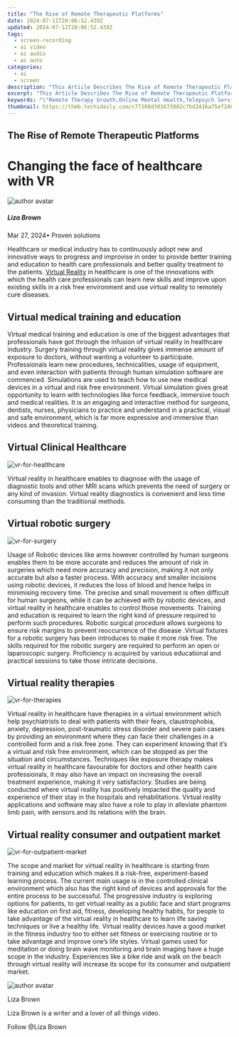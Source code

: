```yaml
---
title: "The Rise of Remote Therapeutic Platforms"
date: 2024-07-11T20:06:52.439Z
updated: 2024-07-12T20:06:52.439Z
tags: 
  - screen-recording
  - ai video
  - ai audio
  - ai auto
categories: 
  - ai
  - screen
description: "This Article Describes The Rise of Remote Therapeutic Platforms"
excerpt: "This Article Describes The Rise of Remote Therapeutic Platforms"
keywords: "\"Remote Therapy Growth,Online Mental Health,Telepsych Services,Virtual Counseling Trend,E-Therapy Advancement,Digital Support Networks,Wireless Wellness Platforms\""
thumbnail: https://thmb.techidaily.com/c77188d301673882c7bd2416a75ef28040661515c1abbd2e8895dbfc72318af4.jpg
---
```


## The Rise of Remote Therapeutic Platforms

# Changing the face of healthcare with VR

![author avatar](https://lh5.googleusercontent.com/-AIMmjowaFs4/AAAAAAAAAAI/AAAAAAAAABc/Y5UmwDaI7HU/s250-c-k/photo.jpg)

##### Liza Brown

 Mar 27, 2024• Proven solutions

 Healthcare or medical industry has to continuously adopt new and innovative ways to progress and improvise in order to provide better training and education to health care professionals and better quality treatment to the patients. [Virtual Reality](https://tools.techidaily.com/wondershare/filmora/download/) in healthcare is one of the innovations with which the health care professionals can learn new skills and improve upon existing skills in a risk free environment and use virtual reality to remotely cure diseases.

## Virtual medical training and education

 Virtual medical training and education is one of the biggest advantages that professionals have got through the infusion of virtual reality in healthcare industry. Surgery training through virtual reality gives immense amount of exposure to doctors, without wanting a volunteer to participate. Professionals learn new procedures, technicalities, usage of equipment, and even interaction with patients through human simulation software are commenced. Simulations are used to teach how to use new medical devices in a virtual and risk free environment. Virtual simulation gives great opportunity to learn with technologies like force feedback, immersive touch and medical realities. It is an engaging and interactive method for surgeons, dentists, nurses, physicians to practice and understand in a practical, visual and safe environment, which is far more expressive and immersive than videos and theoretical training.

## Virtual Clinical Healthcare

![vr-for-healthcare](https://images.wondershare.com/filmora/article-images/virtual-reality-for-healthcare.jpg)

 Virtual reality in healthcare enables to diagnose with the usage of diagnostic tools and other MRI scans which prevents the need of surgery or any kind of invasion. Virtual reality diagnostics is convenient and less time consuming than the traditional methods.

## Virtual robotic surgery

![vr-for-surgery](https://images.wondershare.com/filmora/article-images/virtual-reality-for-surgery.jpg)

 Usage of Robotic devices like arms however controlled by human surgeons enables them to be more accurate and reduces the amount of risk in surgeries which need more accuracy and precision, making it not only accurate but also a faster process. With accuracy and smaller incisions using robotic devices, it reduces the loss of blood and hence helps in minimising recovery time. The precise and small movement is often difficult for human surgeons, while it can be achieved with by robotic devices, and virtual reality in healthcare enables to control those movements. Training and education is required to learn the right kind of pressure required to perform such procedures. Robotic surgical procedure allows surgeons to ensure risk margins to prevent reoccurrence of the disease .Virtual fixtures for a robotic surgery has been introduces to make it more risk free. The skills required for the robotic surgery are required to perform an open or laparoscopic surgery. Proficiency is acquired by various educational and practical sessions to take those intricate decisions.

## Virtual reality therapies

![vr-for-therapies](https://images.wondershare.com/filmora/article-images/vitrural-reality-for-therapies.jpg)

 Virtual reality in healthcare have therapies in a virtual environment which help psychiatrists to deal with patients with their fears, claustrophobia, anxiety, depression, post-traumatic stress disorder and severe pain cases by providing an environment where they can face their challenges in a controlled form and a risk free zone. They can experiment knowing that it’s a virtual and risk free environment, which can be stopped as per the situation and circumstances. Techniques like exposure therapy makes virtual reality in healthcare favourable for doctors and other health care professionals, it may also have an impact on increasing the overall treatment experience, making it very satisfactory. Studies are being conducted where virtual reality has positively impacted the quality and experience of their stay in the hospitals and rehabilitations. Virtual reality applications and software may also have a role to play in alleviate phantom limb pain, with sensors and its relations with the brain.

## Virtual reality consumer and outpatient market

![vr-for-outpatient-market](https://images.wondershare.com/filmora/article-images/virtual-reality-for-outpatient-market.png)

 The scope and market for virtual reality in healthcare is starting from training and education which makes it a risk-free, experiment-based learning process. The current main usage is in the controlled clinical environment which also has the right kind of devices and approvals for the entire process to be successful. The progressive industry is exploring options for patients, to get virtual reality as a public face and start programs like education on first aid, fitness, developing healthy habits, for people to take advantage of the virtual reality in healthcare to learn life saving techniques or live a healthy life. Virtual reality devices have a good market in the fitness industry too to either set fitness or exercising routine or to take advantage and improve one’s life styles. Virtual games used for meditation or doing brain wave monitoring and brain imaging have a huge scope in the industry. Experiences like a bike ride and walk on the beach through virtual reality will increase its scope for its consumer and outpatient market.

![author avatar](https://lh5.googleusercontent.com/-AIMmjowaFs4/AAAAAAAAAAI/AAAAAAAAABc/Y5UmwDaI7HU/s250-c-k/photo.jpg)

Liza Brown

Liza Brown is a writer and a lover of all things video.

Follow @Liza Brown


<ins class="adsbygoogle"
     style="display:block"
     data-ad-format="autorelaxed"
     data-ad-client="ca-pub-7571918770474297"
     data-ad-slot="1223367746"></ins>



<ins class="adsbygoogle"
     style="display:block"
     data-ad-client="ca-pub-7571918770474297"
     data-ad-slot="8358498916"
     data-ad-format="auto"
     data-full-width-responsive="true"></ins>





